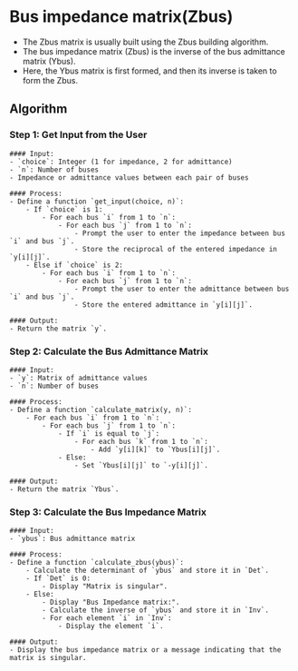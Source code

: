 # Bus impedance matrix(Zbus)

- The Zbus matrix is usually built using the Zbus building algorithm.
- The bus impedance matrix (Zbus) is the inverse of the bus admittance matrix (Ybus).
- Here, the Ybus matrix is first formed, and then its inverse is taken to form the Zbus.

## Algorithm

### Step 1: Get Input from the User

    #### Input:
    - `choice`: Integer (1 for impedance, 2 for admittance)
    - `n`: Number of buses
    - Impedance or admittance values between each pair of buses

    #### Process:
    - Define a function `get_input(choice, n)`:
        - If `choice` is 1:
            - For each bus `i` from 1 to `n`:
                - For each bus `j` from 1 to `n`:
                    - Prompt the user to enter the impedance between bus `i` and bus `j`.
                    - Store the reciprocal of the entered impedance in `y[i][j]`.
        - Else if `choice` is 2:
            - For each bus `i` from 1 to `n`:
                - For each bus `j` from 1 to `n`:
                    - Prompt the user to enter the admittance between bus `i` and bus `j`.
                    - Store the entered admittance in `y[i][j]`.

    #### Output:
    - Return the matrix `y`.

### Step 2: Calculate the Bus Admittance Matrix

    #### Input:
    - `y`: Matrix of admittance values
    - `n`: Number of buses

    #### Process:
    - Define a function `calculate_matrix(y, n)`:
        - For each bus `i` from 1 to `n`:
            - For each bus `j` from 1 to `n`:
                - If `i` is equal to `j`:
                    - For each bus `k` from 1 to `n`:
                        - Add `y[i][k]` to `Ybus[i][j]`.
                - Else:
                    - Set `Ybus[i][j]` to `-y[i][j]`.

    #### Output:
    - Return the matrix `Ybus`.

### Step 3: Calculate the Bus Impedance Matrix

    #### Input:
    - `ybus`: Bus admittance matrix

    #### Process:
    - Define a function `calculate_zbus(ybus)`:
        - Calculate the determinant of `ybus` and store it in `Det`.
        - If `Det` is 0:
            - Display "Matrix is singular".
        - Else:
            - Display "Bus Impedance matrix:".
            - Calculate the inverse of `ybus` and store it in `Inv`.
            - For each element `i` in `Inv`:
                - Display the element `i`.

    #### Output:
    - Display the bus impedance matrix or a message indicating that the matrix is singular.
